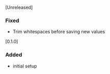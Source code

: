 [Unreleased]
### Fixed
- Trim whitespaces before saving new values

[0.1.0]
### Added
- initial setup
